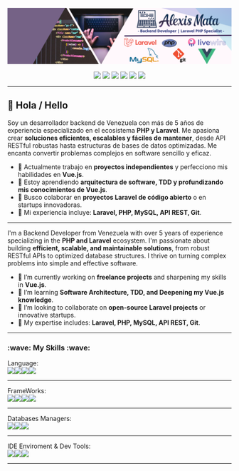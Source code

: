 ![Alexis Mata Logo](Alexis-Portada.png) 

<p align="center">
<img src="https://img.shields.io/badge/Available-On Fire-0066CC?style=plastic&logo=fireship&logoColor=FFCA28&labelColor=0A0A23"/>
<a href="mailto:alexis.ed.mata@gmail.com"><img src="https://img.shields.io/badge/Email-alexis.ed.mata@gmail.com-CA0404?style=plastic&logo=gmail&logoColor=CA0404&labelColor=0A0A23"/></a>
<a href="https://walink.co/1d9752"><img src="https://img.shields.io/badge/WhatsApp-+584148726426-11D100?style=plastic&logo=whatsapp&labelColor=0A0A23"/></a>
<a href="https://www.linkedin.com/in/alexis-eduardo-mata/"><img src="https://img.shields.io/badge/LinkedIn-Profile-blue?style=plastic&logo=linkedin&labelColor=0A0A23"/></a>
<a href="Alexis Eduardo Mata-Eng Resume.pdf"><img src="https://img.shields.io/badge/Resume-EN-EB844E?style=plastic&logo=readthedocs&logoColor=EB844E&labelColor=0A0A23"/></a>
<a href="Alexis-Eduardo-Mata-CV-Resume-Agosto%202025-2.pdf"><img src="https://img.shields.io/badge/Resume-SP-CA0404?style=plastic&logo=readthedocs&logoColor=CA0404&labelColor=0A0A23"/></a>
</p>

---

## 👋 Hola / Hello

Soy un desarrollador backend de Venezuela con más de 5 años de experiencia especializado en el ecosistema **PHP y Laravel**. Me apasiona crear **soluciones eficientes, escalables y fáciles de mantener**, desde API RESTful robustas hasta estructuras de bases de datos optimizadas. Me encanta convertir problemas complejos en software sencillo y eficaz.

- 🔭 Actualmente trabajo en **proyectos independientes** y perfecciono mis habilidades en **Vue.js**.
- 🌱 Estoy aprendiendo **arquitectura de software, TDD y profundizando mis conocimientos de Vue.js**.
- 👯 Busco colaborar en **proyectos Laravel de código abierto** o en startups innovadoras.
- 💼 Mi experiencia incluye: **Laravel, PHP, MySQL, API REST, Git**.

---

I'm a Backend Developer from Venezuela with over 5 years of experience specializing in the **PHP and Laravel** ecosystem. I'm passionate about building **efficient, scalable, and maintainable solutions**, from robust RESTful APIs to optimized database structures. I thrive on turning complex problems into simple and effective software.

- 🔭 I’m currently working on **freelance projects** and sharpening my skills in **Vue.js**.
- 🌱 I’m learning **Software Architecture, TDD, and Deepening my Vue.js knowledge**.
- 👯 I’m looking to collaborate on **open-source Laravel projects** or innovative startups.
- 💼 My expertise includes: **Laravel, PHP, MySQL, API REST, Git**.

---

<h3>:wave: My Skills :wave:</h3> 
Language:
<div style="display:flex; flex-direction:row">
<img src="https://img.shields.io/badge/PHP-Advanced-777BB4?style=flat&logo=php&labelColor=e9e9ff"/>
<img src="https://img.shields.io/badge/HTML5-Advanced-E34F26?style=flat&logo=html5&labelColor=e9e9ff"/>
<img src="https://img.shields.io/badge/CSS3-Intermediate-1572B6?style=flat&logo=css3&labelColor=e9e9ff"/>
<img src="https://img.shields.io/badge/JS-Basic-FC4C02?style=flat&logo=javascript&logoColor=FC4C02&labelColor=e9e9ff"/>
</div>
<hr />
FrameWorks:
<div style="display:flex; flex-direction:row">
<img src="https://img.shields.io/badge/Laravel +9-Intermediate-FF2D20?style=flat&logo=laravel&labelColor=e9e9ff"/>
<img src="https://img.shields.io/badge/Laravel Livewire-Intermediate-E4637C?style=flat&logo=livewire&logoColor=E4637C&labelColor=e9e9ff"/>
<img src="https://img.shields.io/badge/Bootstrap 4/5-Intermediate-525ddc?style=flat&logo=bootstrap&logoColor=525ddc&labelColor=e9e9ff"/>
<img src="https://img.shields.io/badge/VueJS-Basic-4FC08D?style=flat&logo=vuedotjs&labelColor=e9e9ff"/>
</div>
<hr />
Databases Managers:
<div style="display:flex; flex-direction:row">
<img src="https://img.shields.io/badge/MySql-Intermediate-4479a1?style=flat&logo=mysql&labelColor=e9e9ff"/>
<img src="https://img.shields.io/badge/MS Sql Server-Intermediate-cc2927?style=flat&logo=microsoftsqlserver&logoColor=cc2927&labelColor=e9e9ff"/>
<img src="https://img.shields.io/badge/PostgreSQL-Basic-4169e1?style=flat&logo=postgresql&labelColor=e9e9ff"/>
</div>
<hr />
IDE Enviroment & Dev Tools:
<div style="display:flex; flex-direction:row">
<img src="https://img.shields.io/badge/VSCode- -e9e9ff?style=flat&logo=visualstudiocode&logoColor=007acc&labelColor=e9e9ff"/>
<img src="https://img.shields.io/badge/Postman- -e9e9ff?style=flat&logo=postman&logoColor=ff6c37&labelColor=e9e9ff"/>
<img src="https://img.shields.io/badge/Github- -e9e9ff?style=flat&logo=github&logoColor=181717&labelColor=e9e9ff"/>
</div>
<hr />
